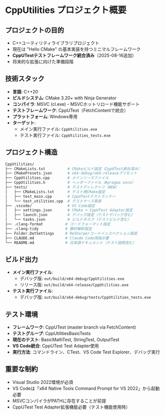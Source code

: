 # CppUtilities プロジェクト概要

## プロジェクトの目的
- C++ユーティリティライブラリプロジェクト
- 現在は "Hello CMake" の基本実装を持つミニマルフレームワーク
- **CppUTestテストフレームワーク統合済み**（2025-08-16追加）
- 将来的な拡張に向けた準備段階

## 技術スタック
- **言語**: C++20
- **ビルドシステム**: CMake 3.20+ with Ninja Generator
- **コンパイラ**: MSVC (cl.exe) - MSVCホットリロード機能サポート
- **テストフレームワーク**: CppUTest（FetchContentで統合）
- **プラットフォーム**: Windows専用
- **ターゲット**: 
  - メイン実行ファイル: `CppUtilities.exe`
  - テスト実行ファイル: `CppUtilities_tests.exe`

## プロジェクト構造
```bash
CppUtilities/
├── CMakeLists.txt          # CMakeビルド設定（CppUTest統合済み）
├── CMakePresets.json       # x64-debug/x64-releaseプリセット
├── CppUtilities.cpp        # メインソースファイル
├── CppUtilities.h          # ヘッダーファイル（#pragma once）
├── tests/                  # テストディレクトリ（NEW）
│   ├── CMakeLists.txt      # テスト用CMake設定
│   ├── test_main.cpp       # CppUTestテストランナー
│   └── test_utilities.cpp  # テストケース実装
├── .vscode/                # VS Code設定
│   ├── settings.json       # CMake + CppUTest Adapter設定
│   ├── launch.json         # デバッグ設定（テストデバッグ含む）
│   └── tasks.json          # ビルドタスク（テストビルド含む）
├── .clang-format          # コードフォーマット設定
├── .clang-tidy            # 静的解析設定
├── Folder.DotSettings     # ReSharperコードインスペクション設定
├── CLAUDE.md              # Claude Code用指示書
└── README.md              # 日本語ドキュメント（テスト説明含む）
```

## ビルド出力
- **メイン実行ファイル**:
  - デバッグ版: `out/build/x64-debug/CppUtilities.exe`
  - リリース版: `out/build/x64-release/CppUtilities.exe`
- **テスト実行ファイル**:
  - デバッグ版: `out/build/x64-debug/tests/CppUtilities_tests.exe`

## テスト環境
- **フレームワーク**: CppUTest (master branch via FetchContent)
- **テストグループ**: CppUtilitiesBasicTests
- **現在のテスト**: BasicMathTest, StringTest, OutputTest
- **VS Code統合**: CppUTest Test Adapter使用
- **実行方法**: コマンドライン、CTest、VS Code Test Explorer、デバッグ実行

## 重要な制約
- Visual Studio 2022環境が必須
- VS Codeは「x64 Native Tools Command Prompt for VS 2022」から起動必要
- MSVCコンパイラがPATHに存在することが前提
- CppUTest Test Adapter拡張機能必要（テスト機能使用時）